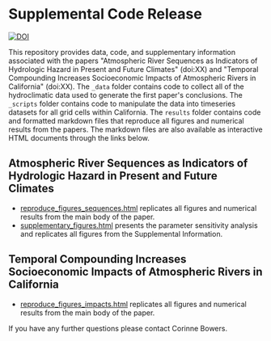 # Supplemental Code Release

<a href="https://zenodo.org/badge/latestdoi/542767925"><img src="https://zenodo.org/badge/542767925.svg" alt="DOI"></a>

This repository provides data, code, and supplementary information associated with the papers "Atmospheric River Sequences as Indicators of Hydrologic Hazard in Present and Future Climates" (doi:XX) and "Temporal Compounding Increases Socioeconomic Impacts of Atmospheric Rivers in California" (doi:XX).
The `_data` folder contains code to collect all of the hydroclimatic data used to generate the first paper's conclusions.
The `_scripts` folder contains code to manipulate the data into timeseries datasets for all grid cells within California. 
The `results` folder contains code and formatted markdown files that reproduce all figures and numerical results from the papers.
The markdown files are also available as interactive HTML documents through the links below.

## Atmospheric River Sequences as Indicators of Hydrologic Hazard in Present and Future Climates

* [reproduce_figures_sequences.html](https://corinnebowers.github.io/reproduce_figures.html) replicates all figures and numerical results from the main body of the paper.
* [supplementary_figures.html](https://corinnebowers.github.io/supplementary_figures.html) presents the parameter sensitivity analysis and replicates all figures from the Supplemental Information.

## Temporal Compounding Increases Socioeconomic Impacts of Atmospheric Rivers in California

* [reproduce_figures_impacts.html](https://corinnebowers.github.io/reproduce_figures_impacts.html) replicates all figures and numerical results from the main body of the paper.

If you have any further questions please contact Corinne Bowers. 

